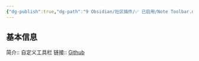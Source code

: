 ```yaml
---
{"dg-publish":true,"dg-path":"9 Obsidian/社区插件/✅ 已启用/Note Toolbar.md","permalink":"/9 Obsidian/社区插件/✅ 已启用/Note Toolbar/","created":"2025-07-31","updated":"2025-07-31"}
---
```



## 基本信息

简介:: 自定义工具栏
链接:: [Github](https://github.com/chrisgurney/obsidian-note-toolbar)